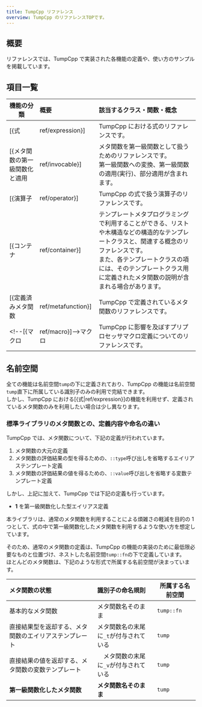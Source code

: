 ```yaml
---
title: TumpCpp リファレンス
overview: TumpCpp のリファレンスTOPです。
---
```


## 概要

リファレンスでは、TumpCpp で実装された各機能の定義や、使い方のサンプルを掲載しています。

## 項目一覧

| 機能の分類 | 概要 | 該当するクラス・関数・概念 |
| --- | :--- | :--- |
| [{式|ref/expression}] | TumpCpp における式のリファレンスです。 | [{exp|ref/expression/exp}], [{sec|ref/expression/sec}], [{lambda|ref/expression/lambda}], [{mp_if|ref/expression/mp_if}], [{guard|ref/expression/guard}] |
| [{メタ関数の第一級関数化と適用|ref/invocable}] | メタ関数を第一級関数として扱うためのリファレンスです。<br>第一級関数への変換、第一級関数の適用(実行)、部分適用が含まれます。 | [{callback|ref/invocable/callback}], [{cbk|ref/invocable/callback}], [{partial_apply|ref/invocable/partial_apply}], [{Invocable|ref/invocable/invocable}] [{invoke|ref/invocable/invoke}], [{invoke_list|ref/invocable/invoke_list}], [{apply|ref/invocable/apply}], [{flip|ref/invocable/flip}], [{compose|ref/invocable/compose}] |
| [{演算子|ref/operator}] | TumpCpp の式で扱う演算子のリファレンスです。 | [{_apply|ref/operator/apply}], [{_dot|ref/operator/dot}], [{_eq|ref/operator/compare}], [{_ne|ref/operator/compare}], [{_or|ref/operator/logical}], [{_and|ref/operator/logical}], [{_elem|ref/operator/elem}], [{_not_elem|ref/operator/elem}], [{_concat|ref/operator/concat}], [{_cons|ref/operator/concat}],  [{_op|ref/operator/op}] |
| [{コンテナ|ref/container}] | テンプレートメタプログラミングで利用することができる、リストや木構造などの構造的なテンプレートクラスと、関連する概念のリファレンスです。<br>また、各テンプレートクラスの項には、そのテンプレートクラス用に定義されたメタ関数の説明が含まれる場合があります。 | [{list|ref/container/list}], [{vlist|ref/container/vlist}], [{バイナリツリー|ref/container/btree}] |
| [{定義済みメタ関数|ref/metafunction}] | TumpCpp で定義されているメタ関数のリファレンスです。 | [{標準ライブラリのメタ関数の第一級関数|ref/metafunction/std}], [{to_true|ref/metafunction/to_true}], [{left|ref/metafunction/left}], [{right|ref/metafunction/right}], [{through_if|ref/metafunction/through_if}], [{block_if|ref/metafunction/block_if}], [{vwrap|ref/metafunction/vwrap}], [{comparing_type|ref/metafunction/comparing_type}], [{add_optional|ref/metafunction/add_optional}], [{remove_optional|ref/metafunction/remove_optional}] |
| <!--[{マクロ|ref/macro}]-->マクロ | TumpCpp に影響を及ぼすプリプロセッサマクロ定義についてのリファレンスです。 |  |

## 名前空間

全ての機能は名前空間`tump`の下に定義されており、TumpCpp の機能は名前空間`tump`直下に所属している識別子のみの利用で完結できます。  
しかし、TumpCpp における[{式|ref/expression}]の機能を利用せず、定義されているメタ関数のみを利用したい場合は少し異なります。

### 標準ライブラリのメタ関数との、定義内容や命名の違い

TumpCpp では、メタ関数について、下記の定義が行われています。

1. メタ関数の大元の定義
1. メタ関数の評価結果の型を得るための、`::type`呼び出しを省略するエイリアステンプレート定義
1. メタ関数の評価結果の値を得るための、`::value`呼び出しを省略する変数テンプレート定義

しかし、上記に加えて、TumpCpp では下記の定義も行っています。

- **1** を第一級関数化した型エイリアス定義

本ライブラリは、通常のメタ関数を利用することによる煩雑さの軽減を目的の 1 つとして、式の中で第一級関数化したメタ関数を利用するような使い方を想定しています。

そのため、通常のメタ関数の定義は、TumpCpp の機能の実装のために最低限必要なものと位置づけ、ネストした名前空間`tump::fn`の下で定義しています。  
ほとんどのメタ関数は、下記のような形式で所属する名前空間が決まっています。

| メタ関数の状態 | 識別子の命名規則 | 所属する名前空間 |
| :--- | :--- | --- |
| 基本的なメタ関数 | メタ関数名そのまま | `tump::fn` |
| 直接結果型を返却する、メタ関数のエイリアステンプレート | メタ関数名の末尾に`_t`が付与されている | `tump` |
| 直接結果の値を返却する、メタ関数の変数テンプレート |　メタ関数の末尾に`_v`が付与されている | `tump` |
| **第一級関数化したメタ関数** | **メタ関数名そのまま** | `tump` |
